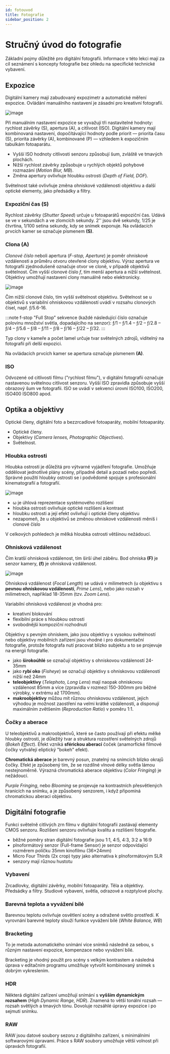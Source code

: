 ```yaml
---
id: fotouvod
title: Fotografie
sidebar_position: 2
---
```


# Stručný úvod do fotografie


Základní pojmy důležité pro digitální fotografii. Informace v této lekci mají za cíl seznámení s koncepty fotografie bez ohledu na specifické technické vybavení.

## Expozice
Digitální kamery mají zabudovaný expozimetr a automatické měření expozice. Ovládání manuálního nastavení je zásadní pro kreativní fotografii.

![image](./images/photo-triangle.svg)

Při manuálním nastavení expozice se vyvažují tři nastavitelné hodnoty: rychlost závěrky (S), apertura (A), a citlivost (ISO). Digitální kamery mají kombinovaná nastavení, dopočítávající hodnoty podle priorit — priorita času (S), priorita závěrky (A), kombinované (P) — vzhledem k expozičním tabulkám fotoaparátu.

- Vyšší ISO hodnoty citlivosti senzoru způsobují šum, zvláště ve tmavých plochách.
- Nižší rychlost závěrky způsobuje u rychlých objektů pohybové rozmazání (*Motion Blur, MB*).
- Změna apertury ovlivňuje hloubku ostrosti (*Depth of Field, DOF*).

Světelnost také ovlivňuje změna ohniskové vzdálenosti objektivu a další optické elementy, jako předsádky a filtry.

### Expoziční čas (S)
Rychlost závěrky (*Shutter Speed*) určuje u fotoaparátů expoziční čas. Udává se ve v sekundách a ve zlomcích sekundy. 2'' jsou dvě sekundy, 1/25 je čtvrtina, 1/100 setina sekundy, kdy se snímek exponuje. Na ovládacích prvcích kamer se označuje písmenem **(S)**.

### Clona (A)
*Clonové číslo* neboli apertura (*F-stop, Aperture*) je poměr ohniskové vzdálenosti a průměru otvoru otevřené clony objektivu.  Výraz apertura ve fotografii zjednodušeně označuje otvor ve cloně, v případě objektivů světelnost. Čím vyšší clonové číslo *f*, tím menší apertura a nižší světelnost. Objektivy umožňují nastavení clony manuálně nebo elektronicky.

![image](./images/photo-fstop.svg)

Čím nižší clonové číslo, tím vyšší světelnost objektivu. Světelnost se u objektivů s variabilní ohniskovou vzdáleností uvádí v rozsahu clonových čísel, např. ƒ/5.6-16.

:::note f-stop
"Full Stop" sekvence (každé následující číslo označuje polovinu množství světla, dopadajícího na senzor): ƒ/1 – ƒ/1.4 – ƒ/2 – ƒ/2.8 – ƒ/4 – ƒ/5.6 – ƒ/8 – ƒ/11 – ƒ/8 – ƒ/16 – ƒ/22 – ƒ/32.
:::

Typ clony v kameře a počet lamel určuje tvar světelných zdrojů, viditelný na fotografii při delší expozici.

Na ovládacích prvcích kamer se apertura označuje písmenem **(A)**.


### ISO
Odvozené od citlivosti filmu ("rychlost filmu"), v digitální fotografii označuje nastavenou světelnou citlivost senzoru. Vyšší ISO zpravidla způsobuje vyšší obrazový šum ve fotografii. ISO se uvádí v sekvenci úrovní ISO100, ISO200, ISO400 ISO800 apod.

## Optika a objektivy
Optické členy, digitální foto a bezzrcadlové fotoaparáty, mobilní fotoaparáty.
- Optické členy.
- Objektivy (*Camera lenses, Photographic Objectives*).
- Světelnost.

### Hloubka ostrosti

Hloubka ostrosti je důležitá pro výtvarné vyjádření fotografie. Umožňuje oddělovat jednotlivé plány scény, případně detail a pozadí nebo popředí. Správné použití hloubky ostrosti se i podvědomě spojuje s profesionální kinematografií a fotografií.

![image](./images/photo-dof.svg)

- ω je úhlová reprezentace systémového rozlišení
- hloubka ostrosti ovlivňuje optické rozlišení a kontrast
- hloubku ostrosti a její efekt ovlivňují i optické členy objektivu
- nezapomeň, že u objektivů se změnou ohniskové vzdálenosti měníš i clonové číslo

V celkových pohledech je mělká hloubka ostrosti většinou nežádoucí.

### Ohnisková vzdálenost
Čím kratší ohnisková vzdálenost, tím širší úhel záběru. Bod ohniska **(F)** je senzor kamery, **(f)** je ohnisková vzdálenost.

![image](./images/photo-focal.svg)

Ohnisková vzdálenost (*Focal Length*) se udává v milimetrech (u objektivu s **pevnou ohniskovou vzdáleností**, *Prime Lens*), nebo jako rozsah v milimetrech, například 18-35mm (tzv. *Zoom Lens*).

Variabilní ohnisková vzdálenost je vhodná pro:
- kreativní blokování
- flexibilní práce s hloubkou ostrosti
- svobodnější kompoziční rozhodnutí

Objektivy s pevným ohniskem, jako jsou objektivy s vysokou světelností nebo objektivy mobilních zařízení jsou vhodné i pro dokumentační fotografie, protože fotografa nutí pracovat blízko subjektu a to se projevuje na energii fotografie.

- jako **širokoúhlé** se označují objektivy s ohniskovou vzdáleností 24-35mm
- jako **rybí oko** (*Fisheye*) se označují objektivy s ohniskovou vzdáleností nižší než 24mm
- **teleobjektivy** (*Telephoto, Long Lens*) mají naopak ohniskovou vzdálenost 85mm a více (zpravidla v rozmezí 150-300mm pro běžné výrobky, v extrému až 1700mm).
- **makroobjektivy** můžou mít různou ohniskovou vzdálenost, jejich výhodou je možnost zaostření na velmi krátké vzdálenosti, a disponují maximálním zvětšením (*Reproduction Ratio*) v poměru 1:1.

### Čočky a aberace
U teleobjektivů a makroobjektivů, které se často používají při efektu mělké hloubky ostrosti, je důležitý tvar a struktura rozostření světelných zdrojů (*Bokeh Effect*). Efekt vzniká **sférickou aberací** čoček (anamorfické filmové čočky vytvářejí eliptický "bokeh" efekt).

**Chromatická aberace** je barevný posun, znatelný na snímcích blízko okrajů čočky. Efekt je způsobený tím, že se rozdílné vlnové délky světla lámou nestejnoměrně. Výrazná chromatická aberace objektivu (*Color Fringing*) je nežádoucí.

*Purple Fringing*, nebo *Blooming* se projevuje na kontrastních přesvětlených hranicích na snímku, a je způsobený senzorem, i když připomíná chromatickou aberaci objektivu.  

## Digitální fotografie
Funkci světelně citlivých zrn filmu v digitální fotografii zastávají elementy CMOS senzoru. Rozlišení senzoru ovlivňuje kvalitu a rozlišení fotografie.
- běžné poměry stran digitální fotografie jsou 1:1, 4:5, 4:3, 3:2 a 16:9
- plnoformátový senzor (Full-frame Sensor) je senzor odpovídající rozměrem políčku 35mm kinofilmu (36×24mm)
- Micro Four Thirds (2x crop) typy jako alternativa k plnoformátovým SLR
- senzory mají různou hustotu
### Vybavení
Zrcadlovky, digitální závěrky, mobilní fotoaparáty. Těla a objektivy. Předsádky a filtry. Studiové vybavení, světla, odrazové a rozptylové plochy.
### Barevná teplota a vyvážení bílé
Barevnou teplotu ovlivňuje osvětlení scény a odražené světlo prostředí. K vyrovnání barevné teploty slouží funkce vyvážení bílé (*White Balance, WB*)
### Bracketing
To je metoda automatického snímání více snímků následně za sebou, s různým nastavení expozice, kompenzace nebo vyvážení bílé.

Bracketing je vhodný použít pro scény s velkým kontrastem a následná úprava v editačním programu umožňuje vytvořit kombinovaný snímek s dobrým vykreslením.

### HDR
Některá digitální zařízení umožňují snímání s **vyšším dynamickým rozsahem** (*High Dynamic Range, HDR*). Znamená to větší tonální rozsah — rozsah světlých a tmavých tónu. Dovoluje rozsáhlé úpravy expozice i po sejmutí snímku.

### RAW
RAW jsou datové soubory sezoru z digitálního zařízení, s minimálními softwarovými úpravami. Práce s RAW soubory umožňuje větší volnost při úpravách fotografií.
